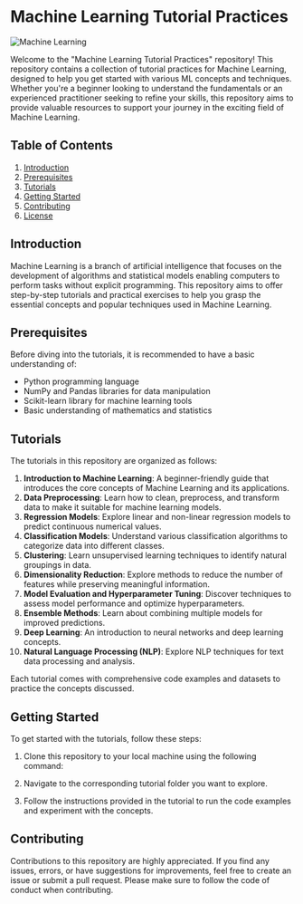# Machine Learning Tutorial Practices

![Machine Learning](https://img.shields.io/badge/Machine%20Learning-Tutorials-brightgreen.svg)

Welcome to the "Machine Learning Tutorial Practices" repository! This repository contains a collection of tutorial practices for Machine Learning, designed to help you get started with various ML concepts and techniques. Whether you're a beginner looking to understand the fundamentals or an experienced practitioner seeking to refine your skills, this repository aims to provide valuable resources to support your journey in the exciting field of Machine Learning.

## Table of Contents

1. [Introduction](#introduction)
2. [Prerequisites](#prerequisites)
3. [Tutorials](#tutorials)
4. [Getting Started](#getting-started)
5. [Contributing](#contributing)
6. [License](#license)

## Introduction

Machine Learning is a branch of artificial intelligence that focuses on the development of algorithms and statistical models enabling computers to perform tasks without explicit programming. This repository aims to offer step-by-step tutorials and practical exercises to help you grasp the essential concepts and popular techniques used in Machine Learning.

## Prerequisites

Before diving into the tutorials, it is recommended to have a basic understanding of:

- Python programming language
- NumPy and Pandas libraries for data manipulation
- Scikit-learn library for machine learning tools
- Basic understanding of mathematics and statistics

## Tutorials

The tutorials in this repository are organized as follows:

1. **Introduction to Machine Learning**: A beginner-friendly guide that introduces the core concepts of Machine Learning and its applications.
2. **Data Preprocessing**: Learn how to clean, preprocess, and transform data to make it suitable for machine learning models.
3. **Regression Models**: Explore linear and non-linear regression models to predict continuous numerical values.
4. **Classification Models**: Understand various classification algorithms to categorize data into different classes.
5. **Clustering**: Learn unsupervised learning techniques to identify natural groupings in data.
6. **Dimensionality Reduction**: Explore methods to reduce the number of features while preserving meaningful information.
7. **Model Evaluation and Hyperparameter Tuning**: Discover techniques to assess model performance and optimize hyperparameters.
8. **Ensemble Methods**: Learn about combining multiple models for improved predictions.
9. **Deep Learning**: An introduction to neural networks and deep learning concepts.
10. **Natural Language Processing (NLP)**: Explore NLP techniques for text data processing and analysis.

Each tutorial comes with comprehensive code examples and datasets to practice the concepts discussed.

## Getting Started

To get started with the tutorials, follow these steps:

1. Clone this repository to your local machine using the following command:


2. Navigate to the corresponding tutorial folder you want to explore.

3. Follow the instructions provided in the tutorial to run the code examples and experiment with the concepts.

## Contributing

Contributions to this repository are highly appreciated. If you find any issues, errors, or have suggestions for improvements, feel free to create an issue or submit a pull request. Please make sure to follow the code of conduct when contributing.


